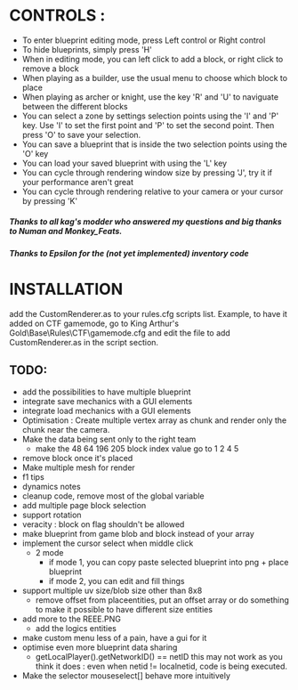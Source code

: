 # CONTROLS :
- To enter blueprint editing mode, press Left control or Right control
- To hide blueprints, simply press 'H'
- When in editing mode, you can left click to add a block, or right click to remove a block
- When playing as a builder, use the usual menu to choose which block to place
- When playing as archer or knight, use the key 'R' and 'U' to naviguate between the different blocks
- You can select a zone by settings selection points using the 'I' and 'P' key. Use 'I' to set the first point and 'P' to set the second point. Then press 'O' to save your selection.
- You can save a blueprint that is inside the two selection points using the 'O' key
- You can load your saved blueprint with using the 'L' key
- You can cycle through rendering window size by pressing 'J', try it if your performance aren't great
- You can cycle through rendering relative to your camera or your cursor by pressing 'K'
##### Thanks to all kag's modder who answered my questions and big thanks to Numan and Monkey_Feats.
##### Thanks to Epsilon for the (not yet implemented) inventory code

# INSTALLATION
add the CustomRenderer.as to your rules.cfg scripts list. Example, to have it added on CTF gamemode, go to King Arthur's Gold\Base\Rules\CTF\gamemode.cfg and edit the file to add CustomRenderer.as in the script section.

## TODO:
- add the possibilities to have multiple blueprint
- integrate save mechanics with a GUI elements
- integrate load mechanics with a GUI elements
- Optimisation : Create multiple vertex array as chunk and render only the chunk near the camera.
- Make the data being sent only to the right team
    - make the 48 64 196 205 block index value go to 1 2 4 5 
- remove block once it's placed
- Make multiple mesh for render
- f1 tips
- dynamics notes
- cleanup code, remove most of the global variable
- add multiple page block selection
- support rotation
- veracity : block on flag shouldn't be allowed 
- make blueprint from game blob and block instead of your array
- implement the cursor select when middle click
    - 2 mode
        - if mode 1, you can copy paste selected blueprint into png + place blueprint
        - if mode 2, you can edit and fill things
- support multiple uv size/blob size other than 8x8
    - remove offset from placeentities, put an offset array or do something to make it possible to have different size entities
- add more to the REEE.PNG
    - add the logics entities
- make custom menu less of a pain, have a gui for it
- optimise even more blueprint data sharing
    - getLocalPlayer().getNetworkID() == netID this may not work as you think it does : even when netid != localnetid, code is being executed.
- Make the selector mouseselect[] behave more intuitively
